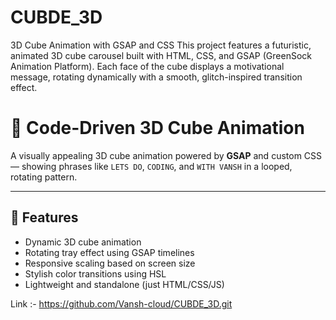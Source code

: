# CUBDE_3D
3D Cube Animation with GSAP and CSS  This project features a futuristic, animated 3D cube carousel built with HTML, CSS, and GSAP (GreenSock Animation Platform). Each face of the cube displays a motivational message, rotating dynamically with a smooth, glitch-inspired transition effect. 
# 🎲 Code-Driven 3D Cube Animation

A visually appealing 3D cube animation powered by **GSAP** and custom CSS — showing phrases like `LETS DO`, `CODING`, and `WITH VANSH` in a looped, rotating pattern.

---

## 🧠 Features

- Dynamic 3D cube animation
- Rotating tray effect using GSAP timelines
- Responsive scaling based on screen size
- Stylish color transitions using HSL
- Lightweight and standalone (just HTML/CSS/JS)

Link :- https://github.com/Vansh-cloud/CUBDE_3D.git
